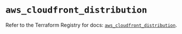 # `aws_cloudfront_distribution`

Refer to the Terraform Registry for docs: [`aws_cloudfront_distribution`](https://registry.terraform.io/providers/hashicorp/aws/5.45.0/docs/resources/cloudfront_distribution).
